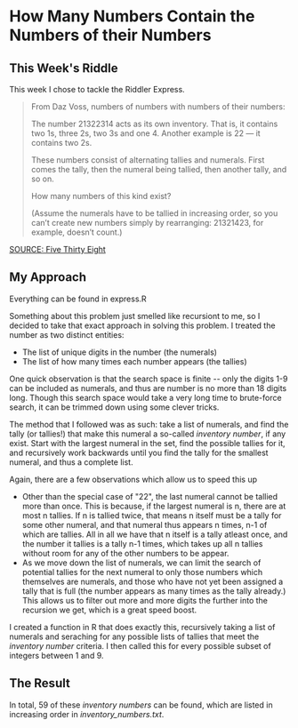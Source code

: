 # How Many Numbers Contain the Numbers of their Numbers

## This Week's Riddle
This week I chose to tackle the Riddler Express.

> From Daz Voss, numbers of numbers with numbers of their numbers:
> 
> The number 21322314 acts as its own inventory. That is, it contains two 1s, three 2s, two 3s and one 4. Another example is 22 — it contains two 2s.
> 
> These numbers consist of alternating tallies and numerals. First comes the tally, then the numeral being tallied, then another tally, and so on.
> 
> How many numbers of this kind exist?
> 
> (Assume the numerals have to be tallied in increasing order, so you can’t create new numbers simply by rearranging: 21321423, for example, doesn’t count.)

[SOURCE: Five Thirty Eight](https://fivethirtyeight.com/features/how-many-numbers-contain-the-numbers-of-their-numbers/)


## My Approach
Everything can be found in express.R

Something about this problem just smelled like recursiont to me, so I decided to
take that exact approach in solving this problem. I treated the number as two
distinct entities:

* The list of unique digits in the number (the numerals)
* The list of how many times each number appears (the tallies)

One quick observation is that the search space is finite -- only the digits 1-9
can be included as numerals, and thus are number is no more than 18 digits long.
Though this search space would take a very long time to brute-force search, it 
can be trimmed down using some clever tricks.

The method that I followed was as such: take a list of numerals, and find the
tally (or tallies!) that make this numeral a so-called *inventory number*, if
any exist. Start with the largest numeral in the set, find the possible tallies
for it, and recursively work backwards until you find the tally for the smallest
numeral, and thus a complete list.

Again, there are a few observations which allow us to speed this up

* Other than the special case of "22", the last numeral cannot be tallied
more than once. This is because, if the largest numeral is n,
there are at most n tallies. If n is tallied twice, that
means n itself must be a tally for some other numeral, and that numeral
thus appears n times, n-1 of which are tallies. All in all we have that 
n itself is a tally atleast once, and the number it tallies is a tally 
n-1 times, which takes up all n tallies without room for any of the other
numbers to be appear.
* As we move down the list of numerals, we can limit the search of potential
tallies for the next numeral to only those numbers which themselves are numerals,
and those who have not yet been assigned a tally that is full (the number appears
as many times as the tally already.) This allows us to filter out more and more 
digits the further into the recursion we get, which is a great speed boost.

I created a function in R that does exactly this, recursively taking a list of 
numerals and seraching for any possible lists of tallies that meet the 
*inventory number* criteria. I then called this for every possible subset of
integers between 1 and 9.

## The Result
In total, 59 of these *inventory numbers* can be found, which are listed in increasing 
order in *inventory_numbers.txt*.

